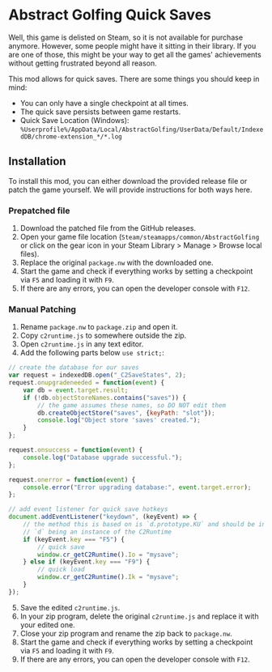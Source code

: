 # Abstract Golfing Quick Saves
Well, this game is delisted on Steam, so it is not available for purchase anymore. However, some people might 
have it sitting in their library. If you are one of those, this might be your way to get all the games'
achievements without getting frustrated beyond all reason. 

This mod allows for quick saves. There are some things you should keep in mind:
- You can only have a single checkpoint at all times.
- The quick save persists between game restarts.
- Quick Save Location (Windows): 
`%Userprofile%/AppData/Local/AbstractGolfing/UserData/Default/IndexedDB/chrome-extension_*/*.log`

## Installation
To install this mod, you can either download the provided release file or patch the game yourself. We will 
provide instructions for both ways here.

### Prepatched file
1. Download the patched file from the GitHub releases.
2. Open your game file location (`Steam/steamapps/common/AbstractGolfing` or click on the gear icon in your Steam 
   Library > Manage > Browse local files).
3. Replace the original `package.nw` with the downloaded one. 
4. Start the game and check if everything works by setting a checkpoint via `F5` and loading it with `F9`.
5. If there are any errors, you can open the developer console with `F12`.

### Manual Patching
1. Rename `package.nw` to `package.zip` and open it.
2. Copy `c2runtime.js` to somewhere outside the zip.
3. Open `c2runtime.js` in any text editor.
4. Add the following parts below `use strict;`:
```js
// create the database for our saves
var request = indexedDB.open("_C2SaveStates", 2);
request.onupgradeneeded = function(event) {
    var db = event.target.result;
    if (!db.objectStoreNames.contains("saves")) {
        // the game assumes these names, so DO NOT edit them
        db.createObjectStore("saves", {keyPath: "slot"});
        console.log("Object store 'saves' created.");
    }
};

request.onsuccess = function(event) {
    console.log("Database upgrade successful.");
};

request.onerror = function(event) {
    console.error("Error upgrading database:", event.target.error);
};

// add event listener for quick save hotkeys
document.addEventListener("keydown", (keyEvent) => {
    // the method this is based on is `d.prototype.KU` and should be in line 4314 (pretty printed)
    // `d` being an instance of the C2Runtime
    if (keyEvent.key === "F5") {
        // quick save 
        window.cr_getC2Runtime().Io = "mysave";
    } else if (keyEvent.key === "F9") {
        // quick load
        window.cr_getC2Runtime().Ik = "mysave";
    }
});
```
5. Save the edited `c2runtime.js`.
6. In your zip program, delete the original `c2runtime.js` and replace it with your edited one.
7. Close your zip program and rename the zip back to `package.nw`.
8. Start the game and check if everything works by setting a checkpoint via `F5` and loading it with `F9`.
9. If there are any errors, you can open the developer console with `F12`.
